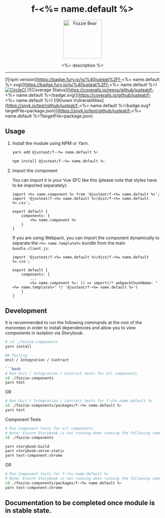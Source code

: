 
<div style="text-align: center">
  <h1>f-<%= name.default %></h1>

  <img width="125" alt="Fozzie Bear" src="../../bear.png" />

  <p><%= description %></p>
</div>

---

[![npm version](https://badge.fury.io/js/%40justeat%2Ff-<%= name.default %>.svg)](https://badge.fury.io/js/%40justeat%2Ff-<%= name.default %>)
[![CircleCI](https://circleci.com/gh/justeat/fozzie-components.svg?style=svg)](https://circleci.com/gh/justeat/workflows/fozzie-components)
[![Coverage Status](https://coveralls.io/repos/github/justeat/f-<%= name.default %>/badge.svg)](https://coveralls.io/github/justeat/f-<%= name.default %>)
[![Known Vulnerabilities](https://snyk.io/test/github/justeat/f-<%= name.default %>/badge.svg?targetFile=package.json)](https://snyk.io/test/github/justeat/f-<%= name.default %>?targetFile=package.json)


## Usage

1.  Install the module using NPM or Yarn:

    ```bash
    yarn add @justeat/f-<%= name.default %>
    ```

    ```bash
    npm install @justeat/f-<%= name.default %>
    ```

2.  Import the component

    You can import it in your Vue SFC like this (please note that styles have to be imported separately):

    ```
    import <%= name.component %> from '@justeat/f-<%= name.default %>';
    import '@justeat/f-<%= name.default %>/dist/f-<%= name.default %>.css';

    export default {
        components: {
            <%= name.component %>
        }
    }
    ```

    If you are using Webpack, you can import the component dynamically to separate the `<%= name.template%>` bundle from the main `bundle.client.js`:

    ```
    import '@justeat/f-<%= name.default %>/dist/f-<%= name.default %>.css';

    export default {
        components: {
            ...
            <%= name.component %>: () => import(/* webpackChunkName: "<%= name.template%>" */ '@justeat/f-<%= name.default %>')
        }
    }

    ```

## Development
It is recommended to run the following commands at the root of the monorepo in order to install dependencies and allow you to view components in isolation via Storybook.

```bash
# cd ./fozzie-components
yarn install

## Testing
Unit / Integration / Contract

```bash
# Run Unit / Integration / Contract tests for all components
cd ./fozzie-components
yarn test
```

OR

```bash
# Run Unit / Integration / Contract tests for f-<%= name.default %>
cd ./fozzie-components/packages/f-<%= name.default %>
yarn test
```

Component Tests
```bash
# Run Component tests for all components
# Note: Ensure Storybook is not running when running the following commands
cd ./fozzie-components

yarn storybook:build
yarn storybook:serve-static
yarn test-component:chrome
```

OR

```bash
# Run Component tests for f-<%= name.default %>
# Note: Ensure Storybook is not running when running the following commands
cd ./fozzie-components/packages/f-<%= name.default %>
yarn test-component:chrome
```
## Documentation to be completed once module is in stable state.
